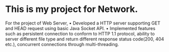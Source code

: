 # This is my project for Network. 

For the project of Web Server, 
•	Developed a HTTP server supporting GET and HEAD request using basic Java Socket API.
•	Implemented features such as persistent connection to conform to HTTP 1.1 protocol, ability to server different file type and return different response status code(200, 404 etc.), concurrent connections through multi-threading. 

